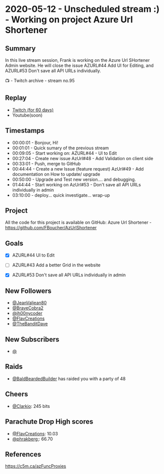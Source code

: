 
# 2020-05-12 - Unscheduled stream :) - Working on project Azure Url Shortener 

Summary
-------

In this live stream session, Frank is working on the Azure Url SHortener Admin website. He will close the issue AZURL#44 Add UI for Editing, and AZURL#53 Don't save all API URLs individually.

📺 - Twitch archive - stream no.95

Replay
------

- [Twitch (for 60 days)](https://www.twitch.tv/videos/618952844)
- Youtube(soon)


Timestamps
--------

- 00:00:01 - Bonjour, Hi!
- 00:01:01 - Quick sumary of the previous stream
- 00:09:05 - Start working on: AZURL#44 - UI to Edit
- 00:27:04 - Create new issue AzUrl#48 - Add Validation on client side
- 00:33:01 - Push, merge to GitHub
- 00:44:44 - Create a new Issue (feature request) AzUrl#49 - Add documentation on How to update/ upgrade
- 00:50:00 - Upgrade and Test new version.... and debugging.
- 01:44:44 - Start working on AzUrl#53 - Don't save all API URLs individually in admin
- 03:10:00 - deploy... quick investigate... wrap-up


Project
-------

All the code for this project is available on GitHub: Azure Url Shortener - https://github.com/FBoucher/AzUrlShortener


Goals
-----

- [X] AZURL#44 UI to Edit
- [ ] AZURL#43 Add a better Grid in the website
- [X] AZURL#53 Don't save all API URLs individually in admin


New Followers
-------------

- [@JeanValjean80](https://www.twitch.tv/JeanValjean80)
- [@BraveCobra2](https://www.twitch.tv/BraveCobra2)
- [@jh00nycoder](https://www.twitch.tv/jh00nycoder)
- [@FlavCreations](https://www.twitch.tv/FlavCreations)
- [@TheBanditDave](https://www.twitch.tv/TheBanditDave)


New Subscribers
---------------

- [@](https://www.twitch.tv/)


Raids
------

- [@BaldBeardedBuilder](https://www.twitch.tv/BaldBeardedBuilder) has raided you with a party of 48


Cheers
------

- [@Clarkio](https://www.twitch.tv/Clarkio):  245 bits



Parachute Drop High scores
------

- [@FlavCreations](https://www.twitch.tv/FlavCreations):  10.03
- [@phrakberg:](https://www.twitch.tv/phrakberg:):  66.70



References
----------

https://c5m.ca/azFuncProxies